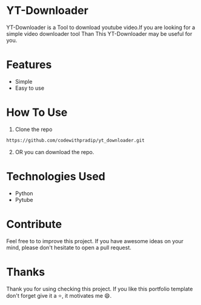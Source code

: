 # YT-Downloader 

YT-Downloader is a Tool to download youtube video.If you are looking for a simple video downloader tool Than This YT-Downloader may be useful for you.

# Features

- Simple
- Easy to use

# How To Use
1. Clone the repo
```bash
https://github.com/codewithpradip/yt_downloader.git
```
2. OR you can download the repo.

# Technologies Used
- Python
- Pytube


# Contribute
Feel free to to improve this project. If you have awesome ideas on your mind, please don't hesitate to open a pull request.


# Thanks
Thank you for using checking this project. If you like this portfolio template don't forget give it a ⭐, it motivates me 😄.
